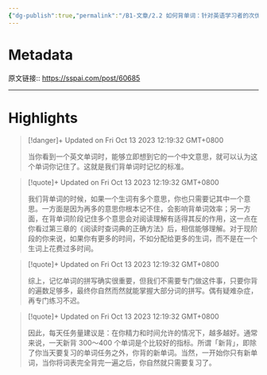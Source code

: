 ```yaml
---
{"dg-publish":true,"permalink":"/B1-文章/2.2 如何背单词：针对英语学习者的次优背单词方案 - 少数派/","tags":["英语学习"]}
---
```



# Metadata

原文链接:: https://sspai.com/post/60685

---

# Highlights

> [!danger]+ Updated on Fri Oct 13 2023 12:19:32 GMT+0800
>
> 当你看到一个英文单词时，能够立即想到它的一个中文意思，就可以认为这个单词你记住了。这就是我们背单词时记忆的标准。

> [!quote]+ Updated on Fri Oct 13 2023 12:19:32 GMT+0800
>
> 我们背单词的时候，如果一个生词有多个意思，你也只需要记其中一个意思。一方面是因为再多的意思你根本记不住，会影响背单词效率；另一方面，在背单词阶段记住多个意思会对阅读理解有适得其反的作用，这一点在你看过第三章的《阅读时查词典的正确方法》后，相信能够理解。对于现阶段的你来说，如果你有更多的时间，不如分配给更多的生词，而不是在一个生词上花费过多时间。

> [!quote]+ Updated on Fri Oct 13 2023 12:19:32 GMT+0800
>
> 综上，记忆单词的拼写确实很重要，但我们不需要专门做这件事，只要你背的遍数足够多，最终你自然而然就能掌握大部分词的拼写。偶有疑难杂症，再专门练习不迟。

> [!quote]+ Updated on Fri Oct 13 2023 12:19:32 GMT+0800
>
> 因此，每天任务量建议是：在你精力和时间允许的情况下，越多越好。通常来说，一天新背 300～400 个单词是个比较好的指标。所谓「新背」，即除了你当天要复习的单词任务之外，你背的新单词。当然，一开始你只有新单词，当你将词表完全背完一遍之后，你自然就只需要复习了。
